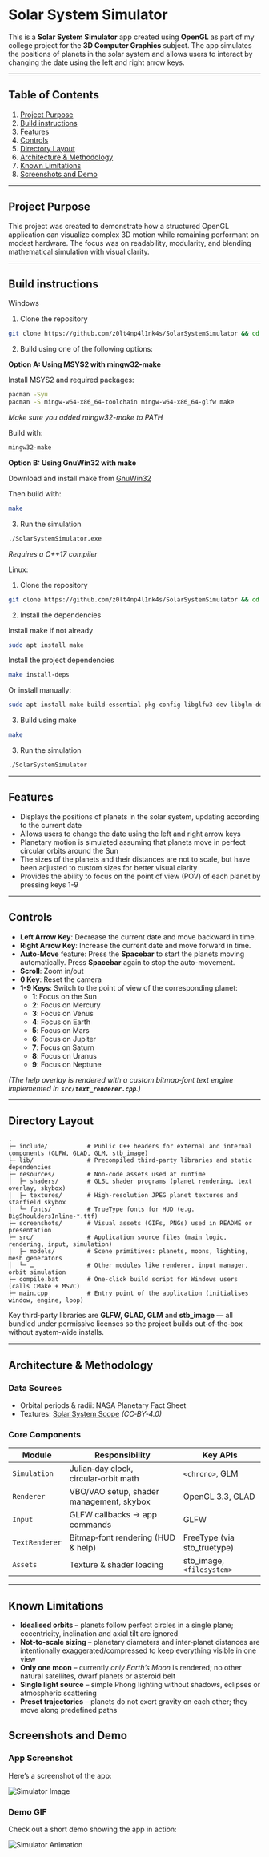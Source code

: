 # Solar System Simulator

This is a **Solar System Simulator** app created using **OpenGL** as part of my college project for the **3D Computer Graphics** subject. The app simulates the positions of planets in the solar system and allows users to interact by changing the date using the left and right arrow keys.

---

## Table of Contents

1. [Project Purpose](#project-purpose)
2. [Build instructions](#build-instructions)
3. [Features](#features)
4. [Controls](#controls)
5. [Directory Layout](#directory-layout)
6. [Architecture & Methodology](#architecture--methodology)
7. [Known Limitations](#known-limitations)
8. [Screenshots and Demo](#screenshots-and-demo)

---

## Project Purpose

This project was created to demonstrate how a structured OpenGL application can visualize complex 3D motion while remaining performant on modest hardware. The focus was on readability, modularity, and blending mathematical simulation with visual clarity.

---

## Build instructions

Windows

1. Clone the repository

```bash
git clone https://github.com/z0lt4np4l1nk4s/SolarSystemSimulator && cd SolarSystemSimulator
```

2. Build using one of the following options:

**Option A: Using MSYS2 with mingw32-make**

Install MSYS2 and required packages:

```bash
pacman -Syu
pacman -S mingw-w64-x86_64-toolchain mingw-w64-x86_64-glfw make
```

_Make sure you added mingw32-make to PATH_

Build with:

```bash
mingw32-make
```

**Option B: Using GnuWin32 with make**

Download and install make from [GnuWin32](https://gnuwin32.sourceforge.net/packages/make.htm)

Then build with:

```bash
make
```

3. Run the simulation

```bash
./SolarSystemSimulator.exe
```

_Requires a C++17 compiler_

Linux:

1. Clone the repository

```bash
git clone https://github.com/z0lt4np4l1nk4s/SolarSystemSimulator && cd SolarSystemSimulator
```

2. Install the dependencies

Install make if not already

```bash
sudo apt install make
```

Install the project dependencies

```bash
make install-deps
```

Or install manually:

```bash
sudo apt install make build-essential pkg-config libglfw3-dev libglm-dev libgles-dev mesa-common-dev
```

3. Build using make

```bash
make
```

3. Run the simulation

```bash
./SolarSystemSimulator
```

---

## Features

- Displays the positions of planets in the solar system, updating according to the current date
- Allows users to change the date using the left and right arrow keys
- Planetary motion is simulated assuming that planets move in perfect circular orbits around the Sun
- The sizes of the planets and their distances are not to scale, but have been adjusted to custom sizes for better visual clarity
- Provides the ability to focus on the point of view (POV) of each planet by pressing keys 1-9

---

## Controls

- **Left Arrow Key**: Decrease the current date and move backward in time.
- **Right Arrow Key**: Increase the current date and move forward in time.
- **Auto-Move** feature: Press the **Spacebar** to start the planets moving automatically. Press **Spacebar** again to stop the auto-movement.
- **Scroll**: Zoom in/out
- **0 Key**: Reset the camera
- **1-9 Keys**: Switch to the point of view of the corresponding planet:
  - **1**: Focus on the Sun
  - **2**: Focus on Mercury
  - **3**: Focus on Venus
  - **4**: Focus on Earth
  - **5**: Focus on Mars
  - **6**: Focus on Jupiter
  - **7**: Focus on Saturn
  - **8**: Focus on Uranus
  - **9**: Focus on Neptune

_(The help overlay is rendered with a custom bitmap‑font text engine implemented in **`src/text_renderer.cpp`**.)_

---

## Directory Layout

```
.
├─ include/           # Public C++ headers for external and internal components (GLFW, GLAD, GLM, stb_image)
├─ lib/               # Precompiled third-party libraries and static dependencies
├─ resources/         # Non-code assets used at runtime
│  ├─ shaders/        # GLSL shader programs (planet rendering, text overlay, skybox)
│  ├─ textures/       # High-resolution JPEG planet textures and starfield skybox
│  └─ fonts/          # TrueType fonts for HUD (e.g. BigShouldersInline‑*.ttf)
├─ screenshots/       # Visual assets (GIFs, PNGs) used in README or presentation
├─ src/               # Application source files (main logic, rendering, input, simulation)
│  ├─ models/         # Scene primitives: planets, moons, lighting, mesh generators
│  └─ …               # Other modules like renderer, input manager, orbit simulation
├─ compile.bat        # One‑click build script for Windows users (calls CMake + MSVC)
├─ main.cpp           # Entry point of the application (initialises window, engine, loop)
```

Key third‑party libraries are **GLFW, GLAD, GLM** and **stb_image** — all bundled under permissive licenses so the project builds out‑of‑the‑box without system‑wide installs.

---

## Architecture & Methodology

### Data Sources

- Orbital periods & radii: NASA Planetary Fact Sheet
- Textures: [Solar System Scope](https://www.solarsystemscope.com/textures/) _(CC‑BY‑4.0)_

### Core Components

| Module         | Responsibility                           | Key APIs                    |
| -------------- | ---------------------------------------- | --------------------------- |
| `Simulation`   | Julian‑day clock, circular‑orbit math    | `<chrono>`, GLM             |
| `Renderer`     | VBO/VAO setup, shader management, skybox | OpenGL 3.3, GLAD            |
| `Input`        | GLFW callbacks → app commands            | GLFW                        |
| `TextRenderer` | Bitmap‑font rendering (HUD & help)       | FreeType (via stb_truetype) |
| `Assets`       | Texture & shader loading                 | stb_image, `<filesystem>`   |

---

## Known Limitations

- **Idealised orbits** – planets follow perfect circles in a single plane; eccentricity, inclination and axial tilt are ignored
- **Not‑to‑scale sizing** – planetary diameters and inter‑planet distances are intentionally exaggerated/compressed to keep everything visible in one view
- **Only one moon** – currently _only Earth’s Moon_ is rendered; no other natural satellites, dwarf planets or asteroid belt
- **Single light source** – simple Phong lighting without shadows, eclipses or atmospheric scattering
- **Preset trajectories** – planets do not exert gravity on each other; they move along predefined paths

## Screenshots and Demo

### App Screenshot

Here’s a screenshot of the app:

![Simulator Image](screenshots/screenshot.png)

### Demo GIF

Check out a short demo showing the app in action:

![Simulator Animation](screenshots/simulation.gif)
